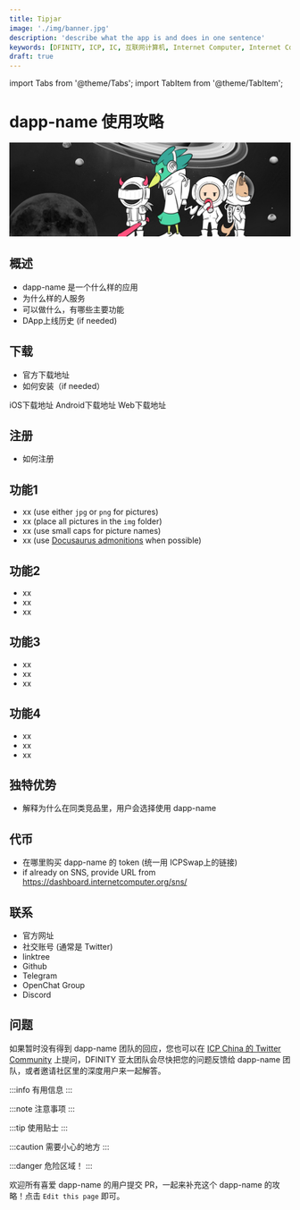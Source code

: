```yaml
---
title: Tipjar
image: './img/banner.jpg'
description: 'describe what the app is and does in one sentence'
keywords: [DFINITY, ICP, IC, 互联网计算机, Internet Computer, Internet Computer Protocol, Web3, Crypto, Blockchain, 区块链, 加密货币, DApp, 去中心化, 去中心化应用, developer, startup, dapp-name]
draft: true
---
```


import Tabs from '@theme/Tabs';
import TabItem from '@theme/TabItem';

# dapp-name 使用攻略

![AstroX](./img/banner.jpg)

## 概述

- dapp-name 是一个什么样的应用
- 为什么样的人服务
- 可以做什么，有哪些主要功能
- DApp上线历史 (if needed)

## 下载

- 官方下载地址
- 如何安装（if needed）

<Tabs>
  <TabItem value="iOS" label="iOS" default>
    iOS下载地址
  </TabItem>
  <TabItem value="Android" label="Android">
    Android下载地址
  </TabItem>
  <TabItem value="Web" label="Web">
    Web下载地址
  </TabItem>
</Tabs>

## 注册

- 如何注册

## 功能1

- xx (use either `jpg` or `png` for pictures)
- xx (place all pictures in the `img` folder)
- xx (use small caps for picture names)
- xx (use [Docusaurus admonitions](https://docusaurus.io/docs/markdown-features/admonitions) when possible)

## 功能2

- xx
- xx
- xx

## 功能3

- xx
- xx
- xx

## 功能4

- xx
- xx
- xx

## 独特优势

- 解释为什么在同类竞品里，用户会选择使用 dapp-name

## 代币

- 在哪里购买 dapp-name 的 token (统一用 ICPSwap上的链接)
- if already on SNS, provide URL from https://dashboard.internetcomputer.org/sns/ 

## 联系

- 官方网址
- 社交账号 (通常是 Twitter)
- linktree
- Github
- Telegram
- OpenChat Group
- Discord

## 问题

如果暂时没有得到 dapp-name 团队的回应，您也可以在 [ICP China 的 Twitter Community](https://twitter.com/i/communities/1679302895571988481) 上提问，DFINITY 亚太团队会尽快把您的问题反馈给 dapp-name 团队，或者邀请社区里的深度用户来一起解答。

:::info
有用信息
:::

:::note
注意事项
:::

:::tip
使用贴士
:::

:::caution
需要小心的地方
:::

:::danger
危险区域！
:::

欢迎所有喜爱 dapp-name 的用户提交 PR，一起来补充这个 dapp-name 的攻略！点击 `Edit this page` 即可。